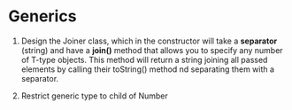 # Generics

1. Design the Joiner<T> class, which in the constructor will take a **separator** (string)
and have a **join()** method that allows you to specify any number of T-type objects.
This method will return a string joining all passed
elements by calling their toString() method 
nd separating them with a separator.

2. Restrict generic type to child of Number


